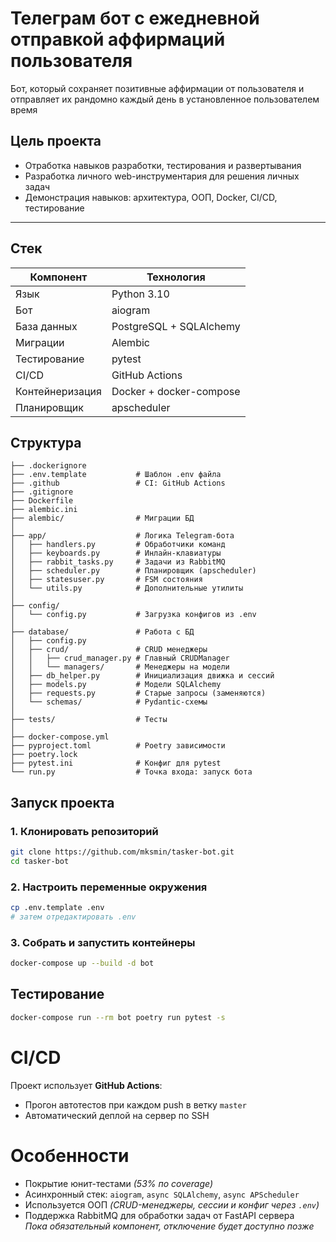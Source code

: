 # Телеграм бот с ежедневной отправкой аффирмаций пользователя

Бот, который сохраняет позитивные аффирмации от пользователя и отправляет их рандомно каждый день в установленное
пользователем время

## Цель проекта

- Отработка навыков разработки, тестирования и развертывания  
- Разработка личного web-инструментария для решения личных задач  
- Демонстрация навыков: архитектура, ООП, Docker, CI/CD, тестирование

---

## Стек

| Компонент       | Технология              |
|-----------------|-------------------------|
| Язык            | Python 3.10             |
| Бот             | aiogram                 |
| База данных     | PostgreSQL + SQLAlchemy |
| Миграции        | Alembic                 |
| Тестирование    | pytest                  |
| CI/CD           | GitHub Actions          |
| Контейнеризация | Docker + docker-compose |
| Планировщик     | apscheduler             |

## Структура

```text
├── .dockerignore
├── .env.template           # Шаблон .env файла
├── .github                 # CI: GitHub Actions
├── .gitignore
├── Dockerfile
├── alembic.ini
├── alembic/                # Миграции БД
│
├── app/                    # Логика Telegram-бота
│   ├── handlers.py         # Обработчики команд
│   ├── keyboards.py        # Инлайн-клавиатуры
│   ├── rabbit_tasks.py     # Задачи из RabbitMQ
│   ├── scheduler.py        # Планировщик (apscheduler)
│   ├── statesuser.py       # FSM состояния
│   └── utils.py            # Дополнительные утилиты
│
├── config/
│   └── config.py           # Загрузка конфигов из .env
│
├── database/               # Работа с БД
│   ├── config.py
│   ├── crud/               # CRUD менеджеры
│   │   ├── crud_manager.py # Главный CRUDManager
│   │   └── managers/       # Менеджеры на модели
│   ├── db_helper.py        # Инициализация движка и сессий
│   ├── models.py           # Модели SQLAlchemy
│   ├── requests.py         # Старые запросы (заменяются)
│   └── schemas/            # Pydantic-схемы
│
├── tests/                  # Тесты
│
├── docker-compose.yml      
├── pyproject.toml          # Poetry зависимости
├── poetry.lock             
├── pytest.ini              # Конфиг для pytest
└── run.py                  # Точка входа: запуск бота
```

## Запуск проекта

### 1. Клонировать репозиторий

```bash
git clone https://github.com/mksmin/tasker-bot.git
cd tasker-bot
```

### 2. Настроить переменные окружения

```bash
cp .env.template .env
# затем отредактировать .env
```

### 3. Собрать и запустить контейнеры

```bash
docker-compose up --build -d bot
```

## Тестирование

```bash
docker-compose run --rm bot poetry run pytest -s
```

# CI/CD

Проект использует **GitHub Actions**:
- Прогон автотестов при каждом push в ветку `master`
- Автоматический деплой на сервер по SSH  

# Особенности
- Покрытие юнит-тестами _(53% по coverage)_  
- Асинхронный стек: `aiogram`, `async SQLAlchemy`, `async APScheduler`  
- Используется ООП _(CRUD-менеджеры, сессии и конфиг через `.env`)_
- Поддержка RabbitMQ для обработки задач от FastAPI сервера  
*Пока обязательный компонент, отключение будет доступно позже*